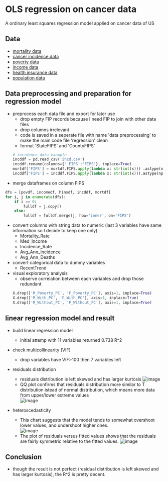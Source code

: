 
# OLS regression on cancer data

A ordinary least squares regression model applied on cancer data of US

## Data

 - [mortality data](https://data.world/nrippner/cancer-analysis-hackathon-challenge/workspace/file?filename=death+.csv)
 - [cancer incidence data](https://data.world/nrippner/cancer-analysis-hackathon-challenge/workspace/file?filename=incd.csv)
 - [poverty data](https://data.world/uscensusbureau/acs-2015-5-e-poverty)
 - [income data](https://data.world/uscensusbureau/acs-2015-5-e-income)
 - [health insurance data](https://data.world/uscensusbureau/acs-2015-5-e-healthinsurance)
 - [population data](https://data.world/nrippner/us-population-estimates-2015/workspace/file?filename=CO-EST2015-alldata.csv)

## Data preprocessing and preparation for regression model

- preprocess each data file and export for later use
    - drop empty FIP records because I need FIP to join with other data files 
    - drop columns irrelevant 
    - code is saved in a seperate file with name 'data preprocessing' to make the main code file 'regression' clean
    - format 'StateFIPS' and 'CountyFIPS'
    ```py
    # incidence data example
    incddf = pd.read_csv('incd.csv')
    incddf.rename(columns={' FIPS':'FIPS'}, inplace=True)
    mortdf['FIPS'] = mortdf.FIPS.apply(lambda x: str(int(x))) .astype(np.object_).str.pad(5, 'left', '0')
    incddf['FIPS'] = incddf.FIPS.apply(lambda x: str(int(x))).astype(np.object_).str.pad(5, 'left', '0')
    ```
- merge dataframes on column FIPS
```py
dfs = [povdf, incomedf, hinsdf, incddf, mortdf]
for i, j in enumerate(dfs):
    if i == 0:
        fulldf = j.copy()
    else:
        fulldf = fulldf.merge(j, how='inner', on='FIPS')
```
- convert columns with string data to numeric (last 3 variables have same information so I decide to keep one only)
    - Mortality_Rate    
    - Med_Income
    - Incidence_Rate
    - Avg_Ann_Incidence
    - Avg_Ann_Deaths
- convert categorical data to dummy variables
    - RecentTrend
- visual exploratory analysis 
    - observe correlation between each variables and drop those redundant
    ```py
    X.drop(['M_Poverty_PC', 'F_Poverty_PC'], axis=1, inplace=True)
    X.drop(['M_With_PC', 'F_With_PC'], axis=1, inplace=True)
    X.drop(['M_Without_PC', 'F_Without_PC'], axis=1, inplace=True)
    ```

## linear regression model and result

- build linear regression model
    - initial attemp with 11 variables returned 0.738 R^2
- check multicollinearity (VIF)
    - drop variables have VIF>100 then 7 variables left
- residuals distribution  
    - residuals distribution is left skewed and has larger kurtosis
![image](https://user-images.githubusercontent.com/34575198/212569182-74d6b26c-f755-4d6e-b2b7-2362dded335a.png)
    - QQ plot confirms that residuals distribution more similar to T distribution istead of normal distribution, which means more data from upper/lower extreme values   
![image](https://user-images.githubusercontent.com/34575198/212569664-300c3f90-8706-406a-adf3-7379eb7cae50.png)

- heteroscedasticity
    - This chart suggests that the model tends to somewhat overshoot lower values, and undershoot higher ones.   
![image](https://user-images.githubusercontent.com/34575198/212569770-57ef3646-cb7f-41eb-92b7-5a7583121511.png)
    - The plot of residuals versus fitted values shows that the residuals are fairly symmetric relative to the fitted values.
![image](https://user-images.githubusercontent.com/34575198/212569794-a2999061-2748-4cb1-b8b1-8fbe4a3ff889.png)

## Conclusion 
- though the result is not perfect (residual distribution is left skewed and has larger kurtosis), the R^2 is pretty decent. 
